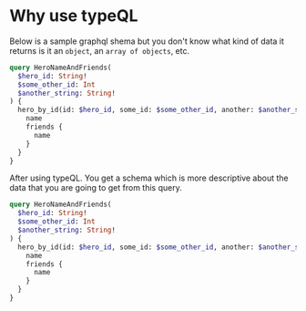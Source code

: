# Why use typeQL

Below is a sample graphql shema but you don't know what kind of data it returns
is it an `object`, an `array of objects`, etc.

```graphql
query HeroNameAndFriends(
  $hero_id: String!
  $some_other_id: Int
  $another_string: String!
) {
  hero_by_id(id: $hero_id, some_id: $some_other_id, another: $another_string) {
    name
    friends {
      name
    }
  }
}
```

After using typeQL. You get a schema which is more descriptive about the data
that you are going to get from this query.

```graphql
query HeroNameAndFriends(
  $hero_id: String!
  $some_other_id: Int
  $another_string: String!
) {
  hero_by_id(id: $hero_id, some_id: $some_other_id, another: $another_string) {
    name
    friends {
      name
    }
  }
}
```
